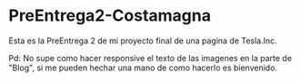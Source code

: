 # PreEntrega2-Costamagna

Esta es la PreEntrega 2 de mi proyecto final de una pagina de Tesla.Inc.

Pd: No supe como hacer responsive el texto de las imagenes en la parte de "Blog", si me pueden hechar una mano de como hacerlo es bienvenido.
